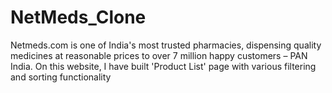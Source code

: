 # NetMeds_Clone
Netmeds.com is one of India's most trusted pharmacies, dispensing quality medicines at reasonable prices to over 7 million happy customers – PAN India. On this website, I have built 'Product List' page with various filtering and sorting functionality
